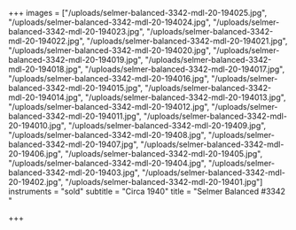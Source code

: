 +++
images = ["/uploads/selmer-balanced-3342-mdl-20-194025.jpg", "/uploads/selmer-balanced-3342-mdl-20-194024.jpg", "/uploads/selmer-balanced-3342-mdl-20-194023.jpg", "/uploads/selmer-balanced-3342-mdl-20-194022.jpg", "/uploads/selmer-balanced-3342-mdl-20-194021.jpg", "/uploads/selmer-balanced-3342-mdl-20-194020.jpg", "/uploads/selmer-balanced-3342-mdl-20-194019.jpg", "/uploads/selmer-balanced-3342-mdl-20-194018.jpg", "/uploads/selmer-balanced-3342-mdl-20-194017.jpg", "/uploads/selmer-balanced-3342-mdl-20-194016.jpg", "/uploads/selmer-balanced-3342-mdl-20-194015.jpg", "/uploads/selmer-balanced-3342-mdl-20-194014.jpg", "/uploads/selmer-balanced-3342-mdl-20-194013.jpg", "/uploads/selmer-balanced-3342-mdl-20-194012.jpg", "/uploads/selmer-balanced-3342-mdl-20-194011.jpg", "/uploads/selmer-balanced-3342-mdl-20-194010.jpg", "/uploads/selmer-balanced-3342-mdl-20-19409.jpg", "/uploads/selmer-balanced-3342-mdl-20-19408.jpg", "/uploads/selmer-balanced-3342-mdl-20-19407.jpg", "/uploads/selmer-balanced-3342-mdl-20-19406.jpg", "/uploads/selmer-balanced-3342-mdl-20-19405.jpg", "/uploads/selmer-balanced-3342-mdl-20-19404.jpg", "/uploads/selmer-balanced-3342-mdl-20-19403.jpg", "/uploads/selmer-balanced-3342-mdl-20-19402.jpg", "/uploads/selmer-balanced-3342-mdl-20-19401.jpg"]
instruments = "sold"
subtitle = "Circa 1940"
title = "Selmer Balanced #3342 "

+++
